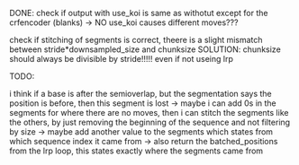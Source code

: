 DONE:
check if output with use_koi is same as withotut except for the crfencoder (blanks) -> NO use_koi causes different moves???

check if stitching of segments is correct, theere is a slight mismatch between stride*downsampled_size and chunksize
SOLUTION: chunksize should always be divisible by stride!!!!! even if not useing lrp


TODO:

i think if a base is after the semioverlap, but the segmentation says the position is before, then this segment is lost
-> maybe i can add 0s in the segments for where there are no moves, then i can stitch the segments like the others, by just removing the beginning of the sequence and not filtering by size
-> maybe add another value to the segments which states from which sequence index it came from
    -> also return the batched_positions from the lrp loop, this states exactly where the segments came from

